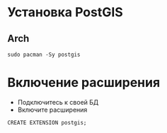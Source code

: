 # Установка PostGIS
## Arch
```
sudo pacman -Sy postgis
```

# Включение расширения
* Подключитесь к своей БД
* Включите расширения
```
CREATE EXTENSION postgis;
```